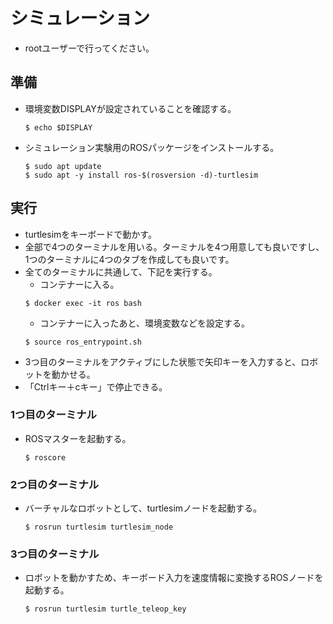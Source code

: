 # シミュレーション
- rootユーザーで行ってください。

## 準備
- 環境変数DISPLAYが設定されていることを確認する。
  ```
  $ echo $DISPLAY
  ```
- シミュレーション実験用のROSパッケージをインストールする。
  ```
  $ sudo apt update
  $ sudo apt -y install ros-$(rosversion -d)-turtlesim
  ```

## 実行
- turtlesimをキーボードで動かす。  
- 全部で4つのターミナルを用いる。ターミナルを4つ用意しても良いですし、1つのターミナルに4つのタブを作成しても良いです。
- 全てのターミナルに共通して、下記を実行する。
  - コンテナーに入る。
  ```
  $ docker exec -it ros bash
  ```
  - コンテナーに入ったあと、環境変数などを設定する。
  ```
  $ source ros_entrypoint.sh
  ```
- 3つ目のターミナルをアクティブにした状態で矢印キーを入力すると、ロボットを動かせる。
- 「Ctrlキー＋cキー」で停止できる。

### 1つ目のターミナル  
- ROSマスターを起動する。  
  ```
  $ roscore
  ```

### 2つ目のターミナル  
- バーチャルなロボットとして、turtlesimノードを起動する。  
  ```
  $ rosrun turtlesim turtlesim_node
  ```

### 3つ目のターミナル  
- ロボットを動かすため、キーボード入力を速度情報に変換するROSノードを起動する。
  ```
  $ rosrun turtlesim turtle_teleop_key
  ```
